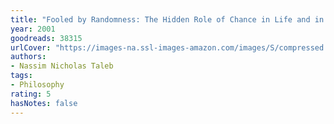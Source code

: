 ```yaml
---
title: "Fooled by Randomness: The Hidden Role of Chance in Life and in the Markets"
year: 2001
goodreads: 38315
urlCover: "https://images-na.ssl-images-amazon.com/images/S/compressed.photo.goodreads.com/books/1388180506i/38315.jpg"
authors:
- Nassim Nicholas Taleb
tags:
- Philosophy
rating: 5
hasNotes: false
---
```

